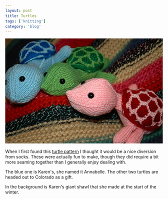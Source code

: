 ```yaml
---
layout: post
title: Turtles
tags: ['knitting']
category: 'blog'
---
```


![Turtles :: Nikon D70](/media/2007/02/turtles.jpg)

When I first found this [turtle
pattern](http://knitty.com/ISSUEwinter06/PATTsheldon.html) I thought it
would be a nice diversion from socks. These were actually fun to make,
though they did require a bit more seaming together than I generally
enjoy dealing with.

The blue one is Karen's, she named it Annabelle. The other two turtles
are headed out to Colorado as a gift.

In the background is Karen's giant shawl that she made at the start of
the winter.

